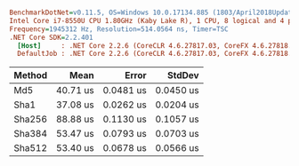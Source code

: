 ``` ini

BenchmarkDotNet=v0.11.5, OS=Windows 10.0.17134.885 (1803/April2018Update/Redstone4)
Intel Core i7-8550U CPU 1.80GHz (Kaby Lake R), 1 CPU, 8 logical and 4 physical cores
Frequency=1945312 Hz, Resolution=514.0564 ns, Timer=TSC
.NET Core SDK=2.2.401
  [Host]     : .NET Core 2.2.6 (CoreCLR 4.6.27817.03, CoreFX 4.6.27818.02), 64bit RyuJIT
  DefaultJob : .NET Core 2.2.6 (CoreCLR 4.6.27817.03, CoreFX 4.6.27818.02), 64bit RyuJIT


```
| Method |     Mean |     Error |    StdDev |
|------- |---------:|----------:|----------:|
|    Md5 | 40.71 us | 0.0481 us | 0.0450 us |
|   Sha1 | 37.08 us | 0.0262 us | 0.0204 us |
| Sha256 | 88.88 us | 0.1130 us | 0.1057 us |
| Sha384 | 53.47 us | 0.0793 us | 0.0703 us |
| Sha512 | 53.40 us | 0.0678 us | 0.0566 us |
